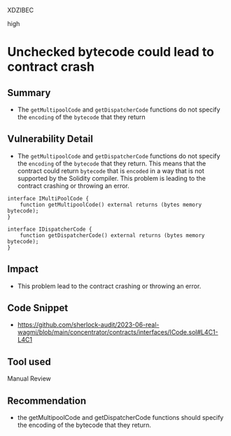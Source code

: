XDZIBEC

high

# Unchecked bytecode could lead to contract crash

## Summary
- The `getMultipoolCode` and `getDispatcherCode` functions do not specify the `encoding` of the `bytecode` that they return
## Vulnerability Detail
- The `getMultipoolCode` and `getDispatcherCode` functions do not specify the `encoding` of the `bytecode` that they return. This means that the contract could return `bytecode` that is `encoded` in a way that is not supported by the Solidity compiler. This problem is  leading to the contract crashing or throwing an error.

```solidity
interface IMultiPoolCode {
    function getMultipoolCode() external returns (bytes memory bytecode);
}

interface IDispatcherCode {
    function getDispatcherCode() external returns (bytes memory bytecode);
}
```


## Impact
- This problem  lead to the contract crashing or throwing an error.
## Code Snippet
- https://github.com/sherlock-audit/2023-06-real-wagmi/blob/main/concentrator/contracts/interfaces/ICode.sol#L4C1-L4C1
## Tool used

Manual Review

## Recommendation
- the getMultipoolCode and getDispatcherCode functions should specify the encoding of the bytecode that they return.